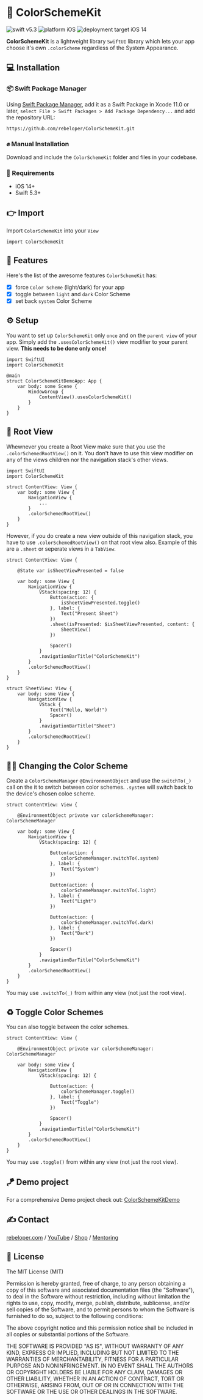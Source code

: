 # 🔦 ColorSchemeKit

![swift v5.3](https://img.shields.io/badge/swift-v5.3-orange.svg)
![platform iOS](https://img.shields.io/badge/platform-iOS-blue.svg)
![deployment target iOS 14](https://img.shields.io/badge/deployment%20target-iOS%2014-blueviolet)

**ColorSchemeKit** is a lightweight library `SwiftUI` library which lets your app choose it's own `.colorScheme` regardless of the System Appearance.

## 💻 Installation
### 📦 Swift Package Manager
Using <a href="https://swift.org/package-manager/" rel="nofollow">Swift Package Manager</a>, add it as a Swift Package in Xcode 11.0 or later, `select File > Swift Packages > Add Package Dependency...` and add the repository URL:
```
https://github.com/rebeloper/ColorSchemeKit.git
```
### ✊ Manual Installation
Download and include the `ColorSchemeKit` folder and files in your codebase.

### 📲 Requirements
- iOS 14+
- Swift 5.3+

## 👉 Import

Import `ColorSchemeKit` into your `View`

```
import ColorSchemeKit
```

## 🧳 Features

Here's the list of the awesome features `ColorSchemeKit` has:
- [X] force `Color Scheme` (light/dark) for your app
- [X] toggle between `light` and `dark` Color Scheme
- [X] set back `system` Color Scheme

## ⚙️ Setup

You want to set up `ColorSchemeKit` only `once` and on the `parent view` of your app. Simply add the `.usesColorSchemeKit()` view modifier to your parent view. **This needs to be done only once!**

```
import SwiftUI
import ColorSchemeKit

@main
struct ColorSchemeKitDemoApp: App {
    var body: some Scene {
        WindowGroup {
            ContentView().usesColorSchemeKit()
        }
    }
}
```

## 🥇 Root View

Whewnever you create a Root View make sure that you use the `.colorSchemedRootView()` on it. You don't have to use this view modifier on any of the views children nor the navigation stack's other views.

```
import SwiftUI
import ColorSchemeKit

struct ContentView: View {
    var body: some View {
        NavigationView {
            ...
        }
        .colorSchemedRootView()
    }
}
```

However, if you do create a new view outside of this navigation stack, you have to use `.colorSchemedRootView()` on that root view also. Example of this are a `.sheet` or seperate views in a `TabView`.

```
struct ContentView: View {
    
    @State var isSheetViewPresented = false
    
    var body: some View {
        NavigationView {
            VStack(spacing: 12) {
                Button(action: {
                    isSheetViewPresented.toggle()
                }, label: {
                    Text("Present Sheet")
                })
                .sheet(isPresented: $isSheetViewPresented, content: {
                    SheetView()
                })
                
                Spacer()
            }
            .navigationBarTitle("ColorSchemeKit")
        }
        .colorSchemedRootView()
    }
}

struct SheetView: View {
    var body: some View {
        NavigationView {
            VStack {
                Text("Hello, World!")
                Spacer()
            }
            .navigationBarTitle("Sheet")
        }
        .colorSchemedRootView()
    }
}
```

## 🌝🌚 Changing the Color Scheme

Create a `ColorSchemeManager` `@EnvironmentObject` and  use the `switchTo(_)` call on the it to switch between color schemes. `.system` will switch back to the device's chosen coloe scheme.

```
struct ContentView: View {
    
    @EnvironmentObject private var colorSchemeManager: ColorSchemeManager
    
    var body: some View {
        NavigationView {
            VStack(spacing: 12) {
                
                Button(action: {
                    colorSchemeManager.switchTo(.system)
                }, label: {
                    Text("System")
                })
                
                Button(action: {
                    colorSchemeManager.switchTo(.light)
                }, label: {
                    Text("Light")
                })
                
                Button(action: {
                    colorSchemeManager.switchTo(.dark)
                }, label: {
                    Text("Dark")
                })
                
                Spacer()
            }
            .navigationBarTitle("ColorSchemeKit")
        }
        .colorSchemedRootView()
    }
}
```

You may use `.switchTo(_)` from within any view (not just the root view).

## ♻️ Toggle Color Schemes

You can also toggle between the color schemes.

```
struct ContentView: View {
    
    @EnvironmentObject private var colorSchemeManager: ColorSchemeManager
    
    var body: some View {
        NavigationView {
            VStack(spacing: 12) {
                
                Button(action: {
                    colorSchemeManager.toggle()
                }, label: {
                    Text("Toggle")
                })
                
                Spacer()
            }
            .navigationBarTitle("ColorSchemeKit")
        }
        .colorSchemedRootView()
    }
}
```

You may use `.toggle()` from within any view (not just the root view).

## 🪁 Demo project

For a comprehensive Demo project check out: 
<a href="https://github.com/rebeloper/ColorSchemeKitDemo">ColorSchemeKitDemo</a>

## ✍️ Contact

<a href="https://rebeloper.com/">rebeloper.com</a> / 
<a href="https://www.youtube.com/rebeloper/">YouTube</a> / 
<a href="https://store.rebeloper.com/">Shop</a> / 
<a href="https://rebeloper.com/mentoring">Mentoring</a>

## 📃 License

The MIT License (MIT)

Permission is hereby granted, free of charge, to any person obtaining a copy of this software and associated documentation files (the "Software"), to deal in the Software without restriction, including without limitation the rights to use, copy, modify, merge, publish, distribute, sublicense, and/or sell copies of the Software, and to permit persons to whom the Software is furnished to do so, subject to the following conditions:

The above copyright notice and this permission notice shall be included in all copies or substantial portions of the Software.

THE SOFTWARE IS PROVIDED "AS IS", WITHOUT WARRANTY OF ANY KIND, EXPRESS OR IMPLIED, INCLUDING BUT NOT LIMITED TO THE WARRANTIES OF MERCHANTABILITY, FITNESS FOR A PARTICULAR PURPOSE AND NONINFRINGEMENT. IN NO EVENT SHALL THE AUTHORS OR COPYRIGHT HOLDERS BE LIABLE FOR ANY CLAIM, DAMAGES OR OTHER LIABILITY, WHETHER IN AN ACTION OF CONTRACT, TORT OR OTHERWISE, ARISING FROM, OUT OF OR IN CONNECTION WITH THE SOFTWARE OR THE USE OR OTHER DEALINGS IN THE SOFTWARE.
